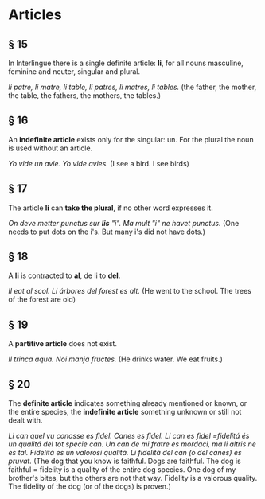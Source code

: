 # Articles

## § 15

In Interlingue there is a single definite article: **li**, for all nouns masculine, feminine and neuter, singular and plural.

_li patre, li matre, li table, li patres, li matres, li tables._ 
(the father, the mother, the table, the fathers, the mothers, the tables.)

## § 16

An **indefinite article** exists only for the singular: un. For the plural the noun is used without an article. 

_Yo vide un avie. Yo vide avies._ 
(I see a bird. I see birds)

## § 17

The article **li** can **take the plural**, if no other word expresses it. 

_On deve metter punctus sur **lis** "i". Ma mult "i" ne havet punctus._ 
(One needs to put dots on the i's. But many i's did not have dots.)

## § 18

A **li** is contracted to **al**, de li to **del**. 

_Il eat al scol. Li árbores del forest es alt._ 
(He went to the school. The trees of the forest are old)

## § 19

A **partitive article** does not exist. 

_Il trinca aqua. Noi manja fructes._ 
(He drinks water. We eat fruits.)

## § 20

The **definite article** indicates something already mentioned or known, or the entire species, the **indefinite article** something unknown or still not dealt with. 

_Li can quel vu conosse es fidel. Canes es fidel. Li can es fidel =fidelitá és un qualitá del tot specie can. Un can de mi fratre es mordaci, ma li altris ne es tal. Fidelitá es un valorosi qualitá. Li fidelitá del can (o del canes) es pruvat._
(The dog that you know is faithful. Dogs are faithful. The dog is faithful = fidelity is a quality of the entire dog species. One dog of my brother's bites, but the others are not that way. Fidelity is a valorous quality. The fidelity of the dog (or of the dogs) is proven.)